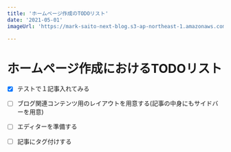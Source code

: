 ```yaml
---
title: 'ホームページ作成のTODOリスト'
date: '2021-05-01'
imageUrl: 'https://mark-saito-next-blog.s3-ap-northeast-1.amazonaws.com/blog/hp-blog-todo.jpg'

---
```


# ホームページ作成におけるTODOリスト
 
- [x] テストで１記事入れてみる
- [ ] ブログ関連コンテンツ用のレイアウトを用意する(記事の中身にもサイドバーを用意)
- [ ] エディターを準備する
- [ ] 記事にタグ付けする




